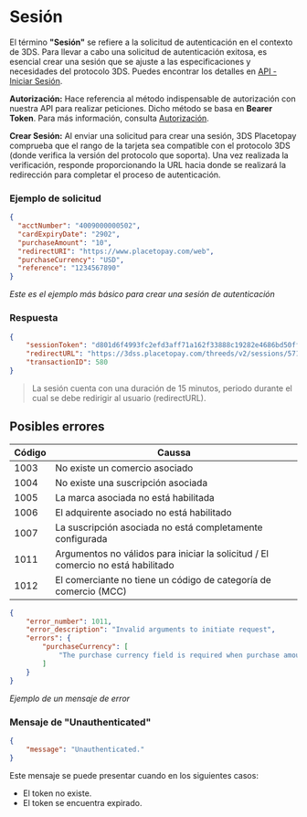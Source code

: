 # Sesión

El término **"Sesión"** se refiere a la solicitud de autenticación en el contexto de 3DS. Para llevar a cabo una solicitud de autenticación exitosa, es esencial crear una sesión que se ajuste a las especificaciones y necesidades del protocolo 3DS. Puedes encontrar los detalles en [API - Iniciar Sesión](mpi-docs/crear-una-nueva-sesion).

**Autorización:** Hace referencia al método indispensable de autorización con nuestra API para realizar peticiones. Dicho método se basa en **Bearer Token**. Para más información, consulta [Autorización](mpi/docs/autenticacion).

**Crear Sesión:** Al enviar una solicitud para crear una sesión, 3DS Placetopay comprueba que el rango de la tarjeta sea compatible con el protocolo 3DS (donde verifica la versión del protocolo que soporta). Una vez realizada la verificación, responde proporcionando la URL hacia donde se realizará la redirección para completar el proceso de autenticación.

### Ejemplo de solicitud
```json
{
  "acctNumber": "4009000000502",
  "cardExpiryDate": "2902",
  "purchaseAmount": "10",
  "redirectURI": "https://www.placetopay.com/web",
  "purchaseCurrency": "USD",
  "reference": "1234567890"
}
```
*Este es el ejemplo más básico para crear una sesión de autenticación*

### Respuesta
```json
{
    "sessionToken": "d801d6f4993fc2efd3aff71a162f33888c19282e4686bd50ff4b8624e1527dbc",
    "redirectURL": "https://3dss.placetopay.com/threeds/v2/sessions/571/d801d6f4993fc2efd3aff71a162f33888c19282e4686bd50ff4b8624e1527dbc",
    "transactionID": 580
}
```

> La sesión cuenta con una duración de 15 minutos, periodo durante el cual se debe redirigir al usuario (redirectURL).

## Posibles errores


| Código | Caussa                                                                           |
|--------|----------------------------------------------------------------------------------|
| 1003   | No existe un comercio asociado                                                   | 
| 1004   | No existe una suscripción asociada                                               | 
| 1005   | La marca asociada no está habilitada                                             | 
| 1006   | El adquirente asociado no está habilitado                                        | 
| 1007   | La suscripción asociada no está completamente configurada                        | 
| 1011   | Argumentos no válidos para iniciar la solicitud / El comercio no está habilitado | 
| 1012   | El comerciante no tiene un código de categoría de comercio (MCC)                 | 

```json
{
    "error_number": 1011,
    "error_description": "Invalid arguments to initiate request",
    "errors": {
        "purchaseCurrency": [
            "The purchase currency field is required when purchase amount is present."
        ]
    }
}
```
*Ejemplo de un mensaje de error*


### Mensaje de "Unauthenticated"
```json
{
    "message": "Unauthenticated."
}
```
Este mensaje se puede presentar cuando en los siguientes casos:
- El token no existe.
- El token se encuentra expirado.
